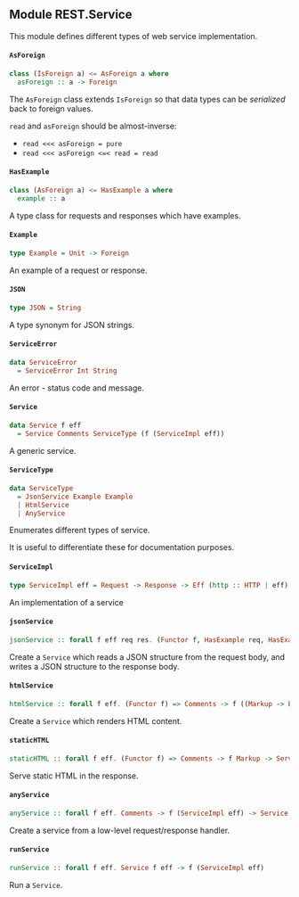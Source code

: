 ## Module REST.Service

This module defines different types of web service implementation.

#### `AsForeign`

``` purescript
class (IsForeign a) <= AsForeign a where
  asForeign :: a -> Foreign
```

The `AsForeign` class extends `IsForeign` so that data types can be _serialized_ back to
foreign values.

`read` and `asForeign` should be almost-inverse:

- `read <<< asForeign = pure`
- `read <<< asForeign <=< read = read`

#### `HasExample`

``` purescript
class (AsForeign a) <= HasExample a where
  example :: a
```

A type class for requests and responses which have examples.

#### `Example`

``` purescript
type Example = Unit -> Foreign
```

An example of a request or response.

#### `JSON`

``` purescript
type JSON = String
```

A type synonym for JSON strings.

#### `ServiceError`

``` purescript
data ServiceError
  = ServiceError Int String
```

An error - status code and message.

#### `Service`

``` purescript
data Service f eff
  = Service Comments ServiceType (f (ServiceImpl eff))
```

A generic service.

#### `ServiceType`

``` purescript
data ServiceType
  = JsonService Example Example
  | HtmlService
  | AnyService
```

Enumerates different types of service.

It is useful to differentiate these for documentation purposes.

#### `ServiceImpl`

``` purescript
type ServiceImpl eff = Request -> Response -> Eff (http :: HTTP | eff) Unit
```

An implementation of a service

#### `jsonService`

``` purescript
jsonService :: forall f eff req res. (Functor f, HasExample req, HasExample res) => Comments -> f (req -> (Either ServiceError res -> Eff (http :: HTTP | eff) Unit) -> Eff (http :: HTTP | eff) Unit) -> Service f eff
```

Create a `Service` which reads a JSON structure from the request body, and writes a JSON structure
to the response body.

#### `htmlService`

``` purescript
htmlService :: forall f eff. (Functor f) => Comments -> f ((Markup -> Eff (http :: HTTP | eff) Unit) -> Eff (http :: HTTP | eff) Unit) -> Service f eff
```

Create a `Service` which renders HTML content.

#### `staticHTML`

``` purescript
staticHTML :: forall f eff. (Functor f) => Comments -> f Markup -> Service f eff
```

Serve static HTML in the response.

#### `anyService`

``` purescript
anyService :: forall f eff. Comments -> f (ServiceImpl eff) -> Service f eff
```

Create a service from a low-level request/response handler.

#### `runService`

``` purescript
runService :: forall f eff. Service f eff -> f (ServiceImpl eff)
```

Run a `Service`.


